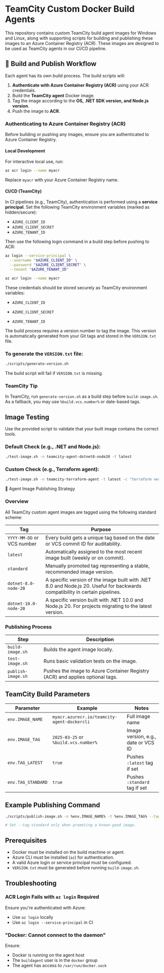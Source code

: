 
# TeamCity Custom Docker Build Agents

This repository contains custom TeamCity build agent images for Windows and Linux, along with supporting scripts for building and publishing these images to an Azure Container Registry (ACR). These images are designed to be used as TeamCity agents in our CI/CD pipeline.

## 🚀 Build and Publish Workflow

Each agent has its own build process. The build scripts will:

1. **Authenticate with Azure Container Registry (ACR)** using your ACR credentials.
2. Build the **TeamCity agent** Docker image.
3. Tag the image according to the **OS, .NET SDK version, and Node.js version**.
4. Push the image to **ACR**.

### Authenticating to Azure Container Registry (ACR)

Before building or pushing any images, ensure you are authenticated to Azure Container Registry.

#### Local Development

For interactive local use, run:

```bash
az acr login --name myacr
```

Replace `myacr` with your Azure Container Registry name.

#### CI/CD (TeamCity)

In CI pipelines (e.g., TeamCity), authentication is performed using a **service principal**. Set the following TeamCity environment variables (marked as hidden/secure):

- `AZURE_CLIENT_ID`
- `AZURE_CLIENT_SECRET`
- `AZURE_TENANT_ID`

Then use the following login command in a build step before pushing to ACR:

```bash
az login --service-principal \
  --username "$AZURE_CLIENT_ID" \
  --password "$AZURE_CLIENT_SECRET" \
  --tenant "$AZURE_TENANT_ID"

az acr login --name myacr
```

These credentials should be stored securely as TeamCity environment variables:

* `AZURE_CLIENT_ID`

* `AZURE_CLIENT_SECRET`

* `AZURE_TENANT_ID`


The build process requires a version number to tag the image. This version is automatically generated from your Git tags and stored in the `VERSION.txt` file.

### To generate the `VERSION.txt` file:

```bash
./scripts/generate-version.sh
```

The build script will fail if `VERSION.txt` is missing.

### TeamCity Tip

In TeamCity, run `generate-version.sh` as a build step before `build-image.sh`. As a fallback, you may use `%build.vcs.number%` or date-based tags.

## Image Testing

Use the provided script to validate that your built image contains the correct tools.

### Default Check (e.g., .NET and Node.js):

```bash
./test-image.sh -n teamcity-agent-dotnet8-node20 -t latest
```

### Custom Check (e.g., Terraform agent):

```bash
./test-image.sh -n teamcity-terraform-agent -t latest -c "terraform version"
```

🐋 Agent Image Publishing Strategy

### Overview
All TeamCity custom agent images are tagged using the following standard scheme:

| Tag                  | Purpose                                                            |
|----------------------|--------------------------------------------------------------------|
| `YYYY-MM-DD` or VCS number | Every build gets a unique tag based on the date or VCS commit ID for auditability. |
| `latest`             | Automatically assigned to the most recent image built (weekly or on commit). |
| `standard`           | Manually promoted tag representing a stable, recommended image version. |
| `dotnet-8.0-node-20` | A specific version of the image built with .NET 8.0 and Node.js 20. Useful for backwards compatibility in certain pipelines. |
| `dotnet-10.0-node-20` | A specific version built with .NET 10.0 and Node.js 20. For projects migrating to the latest version. |

### Publishing Process

| Step                | Description                                                     |
|---------------------|-----------------------------------------------------------------|
| `build-image.sh`     | Builds the agent image locally.                                 |
| `test-image.sh`      | Runs basic validation tests on the image.                       |
| `publish-image.sh`   | Pushes the image to Azure Container Registry (ACR) and applies optional tags. |

## TeamCity Build Parameters

| Parameter           | Example                             | Notes                               |
|---------------------|-------------------------------------|-------------------------------------|
| `env.IMAGE_NAME`    | `myacr.azurecr.io/teamcity-agent-dockercli` | Full image name                     |
| `env.IMAGE_TAG`     | `2025-03-25` or `%build.vcs.number%` | Image version, e.g., date or VCS ID |
| `env.TAG_LATEST`    | `true`                              | Pushes `:latest` tag if set         |
| `env.TAG_STANDARD`  | `true`                              | Pushes `:standard` tag if set       |

## Example Publishing Command
```bash
./scripts/publish-image.sh -n %env.IMAGE_NAME% -t %env.IMAGE_TAG% --tag-latest --verbose

# Set --tag-standard only when promoting a known-good image.
```

## Prerequisites

- Docker must be installed on the build machine or agent.
- Azure CLI must be installed (`az`) for authentication.
- A valid Azure login or service principal must be configured.
- `VERSION.txt` must be generated before running `build-image.sh`.

## Troubleshooting

### ACR Login Fails with `az login` Required

Ensure you're authenticated with Azure:

- Use `az login` locally
- Use `az login --service-principal` in CI

### "Docker: Cannot connect to the daemon"

Ensure:
- Docker is running on the agent host
- The `buildagent` user is in the `docker` group
- The agent has access to `/var/run/docker.sock`